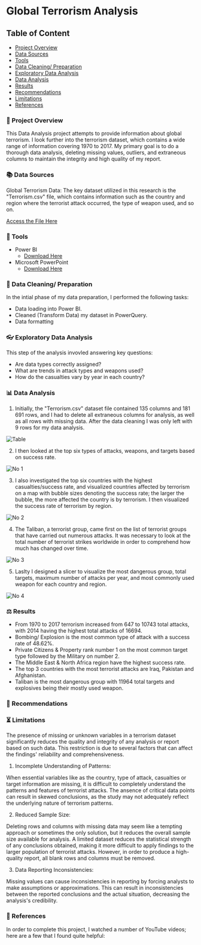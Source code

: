 # Global Terrorism Analysis

## Table of Content

- [Project Overview](project-overview)
- [Data Sources](data-sources)
- [Tools](tools)
- [Data Cleaning/ Preparation](data-cleaning/-preparation)
- [Exploratory Data Analysis](exploratory-data-analysis)
- [Data Analysis](data-analysis)
- [Results](results)
- [Recommendations](recommendations)
- [Limitations](limitations)
- [References](references)

### 📌 Project Overview

This Data Analysis project attempts to provide information about global terrorism. I look further into the terrorism dataset, which contains a wide range of information covering 1970 to 2017. My primary goal is to do a thorough data analysis, deleting missing values, outliers, and extraneous columns to maintain the integrity and high quality of my report.

### 📚 Data Sources

Global Terrorism Data: The key dataset utilized in this research is the "Terrorism.csv" file, which contains information such as the country and region where the terrorist attack occurred, the type of weapon used, and so on. 

[Access the File Here](https://drive.google.com/drive/u/1/folders/1aQqtP9-OX3BwX-olp1vD0Zq9NYBKvtJu)

### 🧰 Tools

- Power BI
  - [Download Here](https://www.microsoft.com/en-us/download/details.aspx?id=58494)
- Microsoft PowerPoint
  - [Download Here](https://www.microsoft.com/en-za/microsoft-365/powerpoint)

### 🧹 Data Cleaning/ Preparation

In the intial phase of my data preparation, I performed the following tasks:

- Data loading into Power BI.
- Cleaned (Transform Data) my dataset in PowerQuery.
- Data formatting

### 👓 Exploratory Data Analysis

This step of the analysis invovled answering key questions:

- Are data types correctly assigned?
- What are trends in attack types and weapons used?
- How do the casualties vary by year in each country?

### 📊 Data Analysis

1. Initially, the "Terrorism.csv" dataset file contained 135 columns and 181 691 rows, and I had to delete all extraneous columns for analysis, as well as all rows with missing data. After the data cleaning I was only left with 9 rows for my data analysis.

![Table](https://github.com/HelderNgam/Global_Terrorism_Analysis/assets/139808905/324d127f-043a-4ade-8fb8-90459e12aeb1)

2. I then looked at the top six types of attacks, weapons, and targets based on success rate.

![No 1](https://github.com/HelderNgam/Global_Terrorism_Analysis/assets/139808905/6bc56f81-de97-417c-a47a-01ac366404a6)

3. I also investigated the top six countries with the highest casualties/success rate, and visualized countries affected by terrorism on a map with bubble sizes denoting the success rate; the larger the bubble, the more affected the country is by terrorism. I then visualized the success rate of terrorism by region.

![No 2](https://github.com/HelderNgam/Global_Terrorism_Analysis/assets/139808905/ad1aacfc-6e09-45ca-8b31-240eb1e9a928)

4. The Taliban, a terrorist group, came first on the list of terrorist groups that have carried out numerous attacks. It was necessary to look at the total number of terrorist strikes worldwide in order to comprehend how much has changed over time.

![No 3](https://github.com/HelderNgam/Global_Terrorism_Analysis/assets/139808905/3e728160-3652-4cbd-a133-81699c04788c)

5. Laslty I designed a slicer to visualize the most dangerous group, total targets, maximum number of attacks per year, and most commonly used weapon for each country and region.

![No 4](https://github.com/HelderNgam/Global_Terrorism_Analysis/assets/139808905/88b64166-74e0-44b6-af2b-5e494d666171)

### ⚖️ Results

- From 1970 to 2017 terrorism increased from 647 to 10743 total attacks, with 2014 having the highest total attacks of 16694.
- Bombing/ Explosion is the most common type of attack with a success rate of 48.62%.
- Private Citizens & Property rank number 1 on the most common target type followed by the Military on number 2.
- The Middle East & North Africa region have the highest success rate.
- The top 3 countries with the most terrorist attacks are Iraq, Pakistan and Afghanistan.
- Taliban is the most dangerous group with 11964 total targets and explosives being their mostly used weapon.

### 📖 Recommendations

### ⏳ Limitations

The presence of missing or unknown variables in a terrorism dataset significantly reduces the quality and integrity of any analysis or report based on such data. This restriction is due to several factors that can affect the findings' reliability and comprehensiveness.

1. Incomplete Understanding of Patterns:

When essential variables like as the country, type of attack, casualties or target information are missing, it is difficult to completely understand the patterns and features of terrorist attacks. The ansence of critical data points can result in skewed conclusions, as the study may not adequately reflect the underlying nature of terrorism patterns.

2. Reduced Sample Size:

Deleting rows and columns with missing data may seem like a tempting approach or sometimes the only solution, but it reduces the overall sample size available for analysis. A limited dataset reduces the statistical strength of any conclusions obtained, making it more difficult to apply findings to the larger population of terrorist attacks. However, in order to produce a high-quality report, all blank rows and columns must be removed.

3. Data Reporting Inconsistencies:

Missing values can cause inconsistencies in reporting by forcing analysts to make assumptions or approximations. This can result in inconsistencies between the reported conclusions and the actual situation, decreasing the analysis's credibility.

### 🔖 References

In order to complete this project, I watched a number of YouTube videos; here are a few that I found quite helpful:
